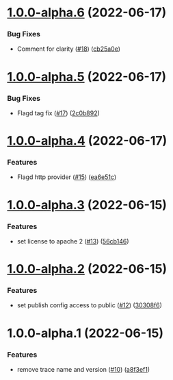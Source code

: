 # [1.0.0-alpha.6](https://github.com/open-feature/node-sdk-contrib/compare/open-telemetry-v1.0.0-alpha.5...open-telemetry-v1.0.0-alpha.6) (2022-06-17)


### Bug Fixes

* Comment for clarity ([#18](https://github.com/open-feature/node-sdk-contrib/issues/18)) ([cb25a0e](https://github.com/open-feature/node-sdk-contrib/commit/cb25a0e57155a382891821d40b21b046b5e9a81f))

# [1.0.0-alpha.5](https://github.com/open-feature/node-sdk-contrib/compare/open-telemetry-v1.0.0-alpha.4...open-telemetry-v1.0.0-alpha.5) (2022-06-17)


### Bug Fixes

* Flagd tag fix ([#17](https://github.com/open-feature/node-sdk-contrib/issues/17)) ([2c0b892](https://github.com/open-feature/node-sdk-contrib/commit/2c0b8920359efd6d04e9300e1550808d5e09e5e4))

# [1.0.0-alpha.4](https://github.com/open-feature/node-sdk-contrib/compare/open-telemetry-v1.0.0-alpha.3...open-telemetry-v1.0.0-alpha.4) (2022-06-17)


### Features

* Flagd http provider ([#15](https://github.com/open-feature/node-sdk-contrib/issues/15)) ([ea6e51c](https://github.com/open-feature/node-sdk-contrib/commit/ea6e51c9975224ab0238430d407af7b9d6d501ec))

# [1.0.0-alpha.3](https://github.com/open-feature/node-sdk-contrib/compare/open-telemetry-v1.0.0-alpha.2...open-telemetry-v1.0.0-alpha.3) (2022-06-15)


### Features

* set license to apache 2 ([#13](https://github.com/open-feature/node-sdk-contrib/issues/13)) ([56cb146](https://github.com/open-feature/node-sdk-contrib/commit/56cb14630d49cc8311049bb96edbfed93e6260d1))

# [1.0.0-alpha.2](https://github.com/open-feature/node-sdk-contrib/compare/open-telemetry-v1.0.0-alpha.1...open-telemetry-v1.0.0-alpha.2) (2022-06-15)


### Features

* set publish config access to public ([#12](https://github.com/open-feature/node-sdk-contrib/issues/12)) ([30308f6](https://github.com/open-feature/node-sdk-contrib/commit/30308f69ae0780019cf024fb504a07d09976b77f))

# 1.0.0-alpha.1 (2022-06-15)


### Features

* remove trace name and version ([#10](https://github.com/open-feature/node-sdk-contrib/issues/10)) ([a8f3ef1](https://github.com/open-feature/node-sdk-contrib/commit/a8f3ef119c2d141de49db5857c607b6b0b4776a6))

